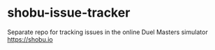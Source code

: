 # shobu-issue-tracker
Separate repo for tracking issues in the online Duel Masters simulator https://shobu.io
